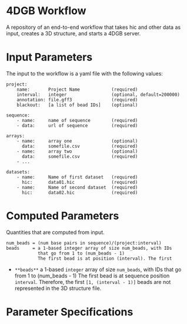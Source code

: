 # 4DGB Workflow

A repository of an end-to-end workflow that takes hic and other data 
as input, creates a 3D structure, and starts a 4DGB server.


# Input Parameters

The input to the workflow is a yaml file with the following values:

```
project:
    name:       Project Name            (required)
    interval:   integer                 (optional, default=200000)
    annotation: file.gff3               (required)
    blackout:   [a list of bead IDs]    (optional)

sequence:
    - name:     name of sequence        (required)
    - data:     url of sequence         (required) 

arrays:
    - name:     array one               (optional)
      data:     somefile.csv            (required)
    - name:     array two               (optional)
      data:     somefile.csv            (required)
    - ...

datasets:
    - name:     Name of first dataset   (required)
      hic:      data01.hic              (required)
    - name:     Name of second dataset  (required)
      hic:      data02.hic              (required)
```

# Computed Parameters

Quantities that are computed from input.

```
num_beads = (num base pairs in sequence)/(project:interval)
beads     = a 1-based integer array of size num_beads, with IDs
            that go from 1 to (num_beads - 1)
            The first bead is at position (interval). The first
```

- `**beads**` a 1-based `integer` array of size `num_beads`, with IDs
  that go from 1 to (num_beads - 1) The first bead is at sequence position 
  `interval`. Therefore, the first `[1, (interval - 1)]` beads are not 
  represented in the 3D structure file.

# Parameter Specifications



